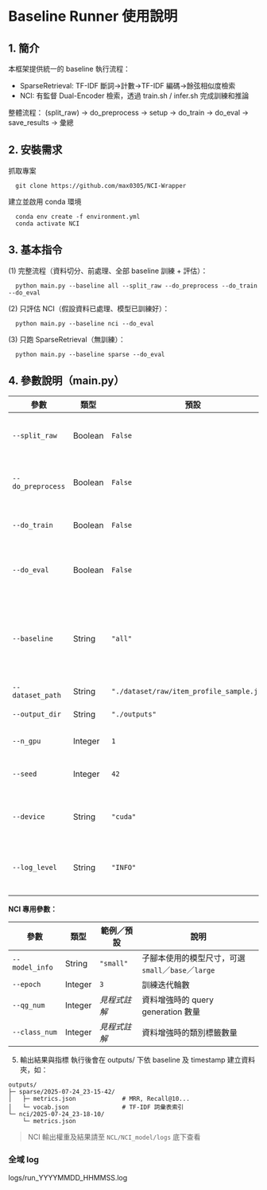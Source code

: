 # Baseline Runner 使用說明

## 1. 簡介
本框架提供統一的 baseline 執行流程：
- SparseRetrieval: TF-IDF 斷詞→計數→TF-IDF 編碼→餘弦相似度檢索
- NCI: 有監督 Dual-Encoder 檢索，透過 train.sh / infer.sh 完成訓練和推論

整體流程： (split_raw) → do_preprocess → setup → do_train → do_eval → save_results → 彙總

## 2. 安裝需求
抓取專案
```
  git clone https://github.com/max0305/NCI-Wrapper
```
建立並啟用 conda 環境
```
  conda env create -f environment.yml
  conda activate NCI
```

## 3. 基本指令
(1) 完整流程（資料切分、前處理、全部 baseline 訓練 + 評估）：
```
  python main.py --baseline all --split_raw --do_preprocess --do_train --do_eval
```
(2) 只評估 NCI（假設資料已處理、模型已訓練好）：
```
  python main.py --baseline nci --do_eval
```
(3) 只跑 SparseRetrieval（無訓練）：
```
  python main.py --baseline sparse --do_eval
```
## 4. 參數說明（main.py）

| 參數             | 類型      | 預設                                | 說明                                                         |
| ---------------- | --------- | ----------------------------------- | ------------------------------------------------------------ |
| `--split_raw`    | Boolean   | `False`                             | 隨機切分原始 JSON 成 train/eval (80/20)                      |
| `--do_preprocess`| Boolean   | `False`                             | 執行資料前處理，產生 `processed/` 與 `splits/`               |
| `--do_train`     | Boolean   | `False`                             | 執行各 baseline 的 `train()` 方法                            |
| `--do_eval`      | Boolean   | `False`                             | 執行 `evaluate()`，並輸出評估指標                            |
| `--baseline`     | String    | `"all"`                             | 指定要執行哪些 baseline；可用 `all`、`nci`、`sparse`，或多者逗號分隔 |
| `--dataset_path` | String    | `"./dataset/raw/item_profile_sample.json"` | 原始資料路徑                                                 |
| `--output_dir`   | String    | `"./outputs"`                       | 所有結果與 log 的根目錄                                      |
| `--n_gpu`        | Integer   | `1`                                 | 使用的 GPU 數量                            |
| `--seed`         | Integer   | `42`                                | 隨機種子，確保切分與訓練過程可重現                            |
| `--device`       | String    | `"cuda"`                            | PyTorch 裝置；無 GPU 時可設為 `"cpu"`                       |
| `--log_level`    | String    | `"INFO"`                            | Logger 等級：`DEBUG` / `INFO` / `WARNING` / `ERROR`         |

**NCI 專用參數：**


| 參數             | 類型    | 範例／預設   | 說明                        |
| ---------------- | ------- | ------------ | --------------------------- |
| `--model_info`   | String  | `"small"`    | 子腳本使用的模型尺寸，可選 `small`／`base`／`large` |
| `--epoch`        | Integer | `3`          | 訓練迭代輪數                 |
| `--qg_num`       | Integer | *見程式註解* | 資料增強時的 query generation 數量 |
| `--class_num`    | Integer | *見程式註解* | 資料增強時的類別標籤數量     |


5. 輸出結果與指標
執行後會在 outputs/ 下依 baseline 及 timestamp 建立資料夾，如：
```
outputs/
├─ sparse/2025-07-24_23-15-42/
│   ├─ metrics.json             # MRR, Recall@10...
│   └─ vocab.json               # TF-IDF 詞彙表索引
└─ nci/2025-07-24_23-18-10/
    └─ metrics.json
```

> NCI 輸出權重及結果請至 `NCL/NCI_model/logs` 底下查看
### 全域 log
logs/run_YYYYMMDD_HHMMSS.log
